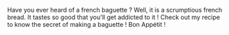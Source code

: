 Have you ever heard of a french baguette ? Well, it is a scrumptious french bread. It tastes so good that you'll get addicted to it !
Check out my recipe to know the secret of making a baguette ! 
Bon Appétit !
